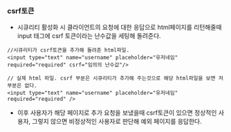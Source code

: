 ### csrf토큰

* 시큐리티 활성화 시 클라이언트의 요청에 대한 응답으로 html페이지를 리턴해줄때 input 태그에 csrf 토큰이라는
난수값을 세팅해 돌려준다.
```
//시큐리티가 csrf토큰을 추가해 돌려준 html파일. 
<input type="text" name="username" placeholder="유저네임" required="required" csrf="임의의 난수값"/>

// 실제 html 파일. csrf 부분은 시큐리티가 추가해 주는것으로 해당 html파일을 보면 저 부분은 없다.
<input type="text" name="username" placeholder="유저네임" required="required" />
```

* 이후 사용자가 해당 페이지로 추가 요청을 보냈을때 csrf토큰이 있으면 정상적인 사용자, 그렇지 않으면 비정상적인
사용자로 판단해 예외 페이지를 응답한다.
